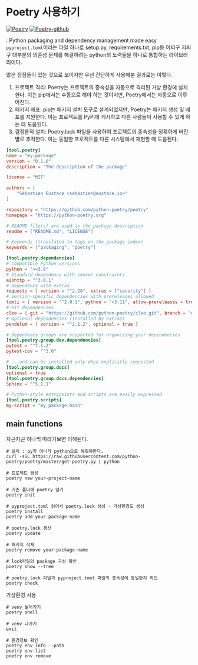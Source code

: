 # Poetry 사용하기

[![Poetry](https://img.shields.io/endpoint?url=https://python-poetry.org/badge/v0.json)](https://python-poetry.org/)
[![Poetry-github](https://img.shields.io/badge/GitHub-181717?logo=GitHub&logoColor=white)](https://github.com/python-poetry/poetry)

: Python packaging and dependency management made easy\
`pyproject.toml`이라는 파일 하나로 setup.py, requirements.txt, pip등 어쩌구 저쩌구 대부분의 의존성 문제를 해결하려는 python의 노력들을 하나로 통합하는 라이브러리이다.

많은 장점들이 있는 것으로 보이지만 우선 간단하게 사용해본 결과로는 이렇다.

1. 프로젝트 격리: Poetry는 프로젝트의 종속성을 자동으로 격리된 가상 환경에 설치한다. 이는 pip에서는 수동으로 해야 하는 것이지만, Poetry에서는 자동으로 이루어진다.
2. 패키지 배포: pip는 패키지 설치 도구로 설계되었지만, Poetry는 패키지 생성 및 배포를 지원한다. 이는 프로젝트를 PyPI에 게시하고 다른 사람들이 사용할 수 있게 하는 데 도움된다.
3. 결정론적 설치: Poetry.lock 파일을 사용하여 프로젝트의 종속성을 정확하게 버전별로 추적한다. 이는 동일한 프로젝트를 다른 시스템에서 재현할 때 도움된다.

```toml
[tool.poetry]
name = "my-package"
version = "0.1.0"
description = "The description of the package"

license = "MIT"

authors = [
    "Sébastien Eustace <sebastien@eustace.io>"
]

repository = "https://github.com/python-poetry/poetry"
homepage = "https://python-poetry.org"

# README file(s) are used as the package description
readme = ["README.md", "LICENSE"]

# Keywords (translated to tags on the package index)
keywords = ["packaging", "poetry"]

[tool.poetry.dependencies]
# Compatible Python versions
python = ">=3.8"
# Standard dependency with semver constraints
aiohttp = "^3.8.1"
# Dependency with extras
requests = { version = "^2.28", extras = ["security"] }
# Version-specific dependencies with prereleases allowed
tomli = { version = "^2.0.1", python = "<3.11", allow-prereleases = true }
# Git dependencies
cleo = { git = "https://github.com/python-poetry/cleo.git", branch = "master" }
# Optional dependencies (installed by extras)
pendulum = { version = "^2.1.2", optional = true }

# Dependency groups are supported for organizing your dependencies
[tool.poetry.group.dev.dependencies]
pytest = "^7.1.2"
pytest-cov = "^3.0"

# ...and can be installed only when explicitly requested
[tool.poetry.group.docs]
optional = true
[tool.poetry.group.docs.dependencies]
Sphinx = "^5.1.1"

# Python-style entrypoints and scripts are easily expressed
[tool.poetry.scripts]
my-script = "my_package:main"
```

## main functions

차근차근 하나씩 따라가보면 이해된다.

```pwsh
# 설치 : py가 아니라 python으로 해줘야한다.
curl -sSL https://raw.githubusercontent.com/python-poetry/poetry/master/get-poetry.py | python

# 프로젝트 생성
poetry new your-project-name

# 기존 폴더에 poetry 덮기
poetry init

# pyproject.toml 읽어서 poetry.lock 생성 - 가상환경도 생성
poetry install
poetry add your-package-name

# poetry.lock 갱신
poetry update

# 패키지 삭제
poetry remove your-package-name

# lock파일의 package 구성 확인
poetry show --tree

# poetry.lock 파일과 pyproject.toml 파일의 종속성이 동일한지 확인
poetry check
```

가상환경 사용

```pwsh
# venv 들어가기
poetry shell

# venv 나가기
exit

# 환경정보 확인
poetry env info --path
poetry env list
poetry env remove
```
